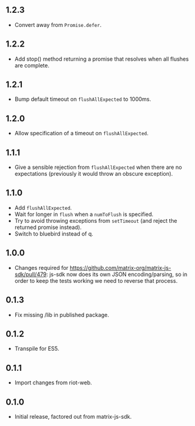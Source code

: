 ## 1.2.3

 - Convert away from `Promise.defer`.

## 1.2.2

 - Add stop() method returning a promise that resolves when all
   flushes are complete.

## 1.2.1

 - Bump default timeout on `flushAllExpected` to 1000ms.
 
## 1.2.0

 - Allow specification of a timeout on `flushAllExpected`.

## 1.1.1

 - Give a sensible rejection from `flushAllExpected` when there are no
   expectations (previously it would throw an obscure exception).
 
## 1.1.0

 - Add `flushAllExpected`.
 - Wait for longer in `flush` when a `numToFlush` is specified.
 - Try to avoid throwing exceptions from `setTimeout` (and reject the returned
   promise instead).
 - Switch to bluebird instead of q.

## 1.0.0

 - Changes required for https://github.com/matrix-org/matrix-js-sdk/pull/479:
   js-sdk now does its own JSON encoding/parsing, so in order to keep the tests
   working we need to reverse that process.

## 0.1.3

 - Fix missing /lib in published package.
 
## 0.1.2

 - Transpile for ES5.

## 0.1.1

 - Import changes from riot-web.

## 0.1.0

 - Initial release, factored out from matrix-js-sdk.
